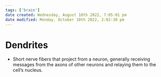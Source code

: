 ```yaml
---
tags: ['brain']
date created: Wednesday, August 10th 2022, 7:05:01 pm
date modified: Monday, October 10th 2022, 2:02:30 pm
---
```


# Dendrites
- Short nerve fibers that project from a neuron, generally receiving messages from the axons of other neurons and relaying them to the cell’s nucleus.



